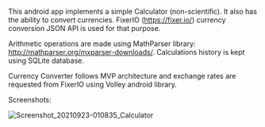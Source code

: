 This android app implements a simple Calculator (non-scientific). It also has the ability to convert currencies. FixerIO (https://fixer.io/) currency conversion JSON API is used for that purpose.

Arithmetic operations are made using MathParser library: http://mathparser.org/mxparser-downloads/. Calculations history is kept using SQLite database.

Currency Converter follows MVP architecture and exchange rates are requested from FixerIO using Volley android library.


Screenshots:


![Screenshot_20210923-010835_Calculator](https://user-images.githubusercontent.com/58042128/134429020-92775c48-7ab4-4fbe-8820-1baaec8f4a1a.jpg)


